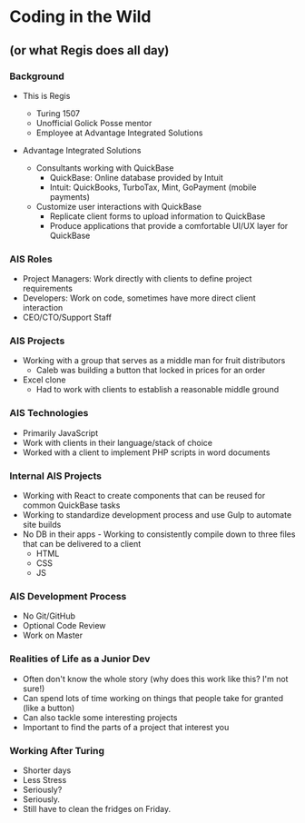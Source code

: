 # Coding in the Wild
## (or what Regis does all day)

### Background

- This is Regis
  - Turing 1507
  - Unofficial Golick Posse mentor
  - Employee at Advantage Integrated Solutions

- Advantage Integrated Solutions
  - Consultants working with QuickBase
    - QuickBase: Online database provided by Intuit
    - Intuit: QuickBooks, TurboTax, Mint, GoPayment (mobile payments)
  - Customize user interactions with QuickBase
    - Replicate client forms to upload information to QuickBase
    - Produce applications that provide a comfortable UI/UX layer for QuickBase

### AIS Roles

- Project Managers: Work directly with clients to define project requirements
- Developers: Work on code, sometimes have more direct client interaction
- CEO/CTO/Support Staff

### AIS Projects

- Working with a group that serves as a middle man for fruit distributors
  - Caleb was building a button that locked in prices for an order
- Excel clone
  - Had to work with clients to establish a reasonable middle ground

### AIS Technologies

- Primarily JavaScript
- Work with clients in their language/stack of choice
- Worked with a client to implement PHP scripts in word documents

### Internal AIS Projects

- Working with React to create components that can be reused for common QuickBase tasks
- Working to standardize development process and use Gulp to automate site builds
- No DB in their apps - Working to consistently compile down to three files that can be delivered to a client
  - HTML
  - CSS
  - JS

### AIS Development Process

- No Git/GitHub
- Optional Code Review
- Work on Master

### Realities of Life as a Junior Dev

- Often don't know the whole story (why does this work like this? I'm not sure!)
- Can spend lots of time working on things that people take for granted (like a button)
- Can also tackle some interesting projects
- Important to find the parts of a project that interest you

### Working After Turing

- Shorter days
- Less Stress
- Seriously?
- Seriously.
- Still have to clean the fridges on Friday.
